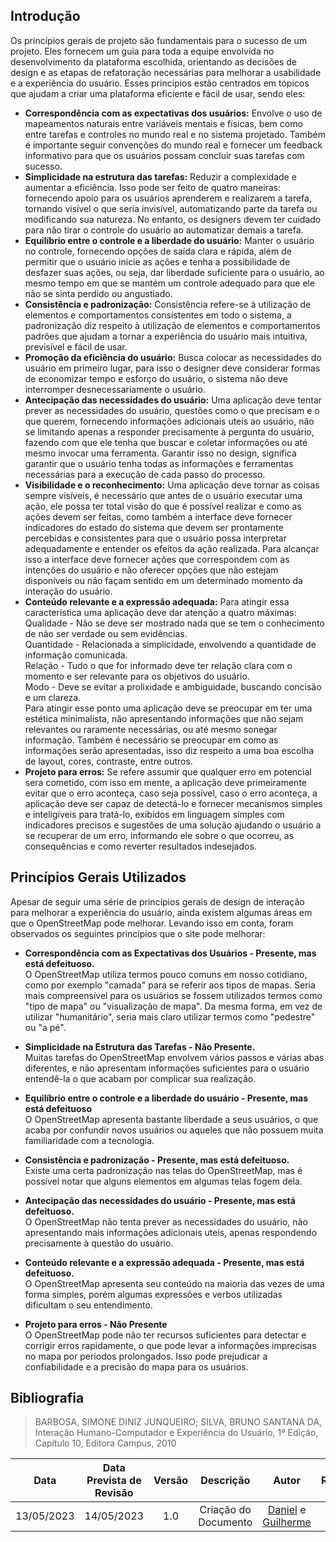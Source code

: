 ## Introdução
Os princípios gerais de projeto são fundamentais para o sucesso de um projeto. Eles fornecem um guia para toda a equipe envolvida no desenvolvimento da plataforma escolhida, orientando as decisões de design e as etapas de refatoração necessárias para melhorar a usabilidade e a experiência do usuário. Esses princípios estão centrados em tópicos que ajudam a criar uma plataforma eficiente e fácil de usar, sendo eles:

* **Correspondência com as expectativas dos usuários:** Envolve o uso de mapeamentos naturais entre variáveis mentais e físicas, bem como entre tarefas e controles no mundo real e no sistema projetado. Também é importante seguir convenções do mundo real e fornecer um feedback informativo para que os usuários possam concluir suas tarefas com sucesso.
* **Simplicidade na estrutura das tarefas:** Reduzir a complexidade e aumentar a eficiência. Isso pode ser feito de quatro maneiras: fornecendo apoio para os usuários aprenderem e realizarem a tarefa, tornando visível o que seria invisível, automatizando parte da tarefa ou modificando sua natureza. No entanto, os designers devem ter cuidado para não tirar o controle do usuário ao automatizar demais a tarefa.
* **Equilíbrio entre o controle e a liberdade do usuário:** Manter o usuário no controle, fornecendo opções de saída clara e rápida, além de permitir que o usuário inicie as ações e tenha a possibilidade de desfazer suas ações, ou seja, dar liberdade suficiente para o usuário, ao mesmo tempo em que se mantém um controle adequado para que ele não se sinta perdido ou angustiado.
* **Consistência e padronização:** Consistência refere-se à utilização de elementos e comportamentos consistentes em todo o sistema, a padronização diz respeito à utilização de elementos e comportamentos padrões que ajudam a tornar a experiência do usuário mais intuitiva, previsível e fácil de usar.
* **Promoção da eficiência do usuário:** Busca colocar as necessidades do usuário em primeiro lugar, para isso o designer deve considerar formas de economizar tempo e esforço do usuário, o sistema não deve interromper desnecessariamente o usuário.
* **Antecipação das necessidades do usuário:** Uma aplicação deve tentar prever as necessidades do usuário, questões como o que precisam e o que querem, fornecendo informações adicionais uteis ao usuário, não se limitando apenas a responder precisamente à pergunta do usuário, fazendo com que ele tenha que buscar e coletar informações ou até mesmo invocar uma ferramenta. Garantir isso no design, significa garantir que o usuário tenha todas as informações e ferramentas necessárias para a execução de cada passo do processo.
* **Visibilidade e o reconhecimento:**  Uma aplicação deve tornar as coisas sempre visíveis, é necessário que antes de o usuário executar uma ação, ele possa ter total visão do que é possível realizar e como as ações devem ser feitas, como também a interface deve fornecer indicadores do estado do sistema que devem ser prontamente percebidas e consistentes para que o usuário possa interpretar adequadamente e entender os efeitos da ação realizada. Para alcançar isso a interface deve fornecer ações que correspondem com as intenções do usuário e não oferecer opções que não estejam disponíveis ou não façam sentido em um determinado momento da interação do usuário.
* **Conteúdo relevante e a expressão adequada:** Para atingir essa característica uma aplicação deve dar atenção a quatro máximas:</br>Qualidade - Não se deve ser mostrado nada que se tem o conhecimento de não ser verdade ou sem evidências.</br>Quantidade - Relacionada a simplicidade, envolvendo a quantidade de informação comunicada.</br>Relação - Tudo o que for informado deve ter relação clara com o momento e ser relevante para os objetivos do usuário.</br>Modo - Deve se evitar a prolixidade e ambiguidade, buscando concisão e um clareza.</br>Para atingir esse ponto uma aplicação deve se preocupar em ter uma estética minimalista, não apresentando informações que não sejam relevantes ou raramente necessárias, ou até mesmo sonegar informação. Também é necessário se preocupar em como as informações serão apresentadas, isso diz respeito a uma boa escolha de layout, cores, contraste, entre outros.
* **Projeto para erros:** Se refere assumir que qualquer erro em potencial sera cometido, com isso em mente, a aplicação deve primeiramente evitar que o erro aconteça, caso seja possível, caso o erro aconteça, a aplicação deve ser capaz de detectá-lo e fornecer mecanismos simples e inteligíveis para tratá-lo, exibidos em linguagem simples com indicadores precisos e sugestões de uma solução ajudando o usuário a se recuperar de um erro, informando ele sobre o que ocorreu, as consequências e como reverter resultados indesejados.



## Princípios Gerais Utilizados
Apesar de seguir uma série de princípios gerais de design de interação para melhorar a experiência do usuário, ainda existem algumas áreas em que o OpenStreetMap pode melhorar. Levando isso em conta, foram observados os seguintes princípios que o site pode melhorar:

* **Correspondência com as Expectativas dos Usuários - Presente, mas está defeituoso.**</br>
O OpenStreetMap utiliza termos pouco comuns em nosso cotidiano, como por exemplo "camada" para se referir aos tipos de mapas. Seria mais compreensível para os usuários se fossem utilizados termos como "tipo de mapa" ou "visualização de mapa". Da mesma forma, em vez de utilizar "humanitário", seria mais claro utilizar termos como "pedestre" ou "a pé".

* **Simplicidade na Estrutura das Tarefas - Não Presente.**</br>
Muitas tarefas do OpenStreetMap envolvem vários passos e várias abas diferentes, e não apresentam informações suficientes para o usuário entendê-la o que acabam por complicar sua realização.

* **Equilíbrio entre o controle e a liberdade do usuário - Presente, mas está defeituoso**</br>
O OpenStreetMap apresenta bastante liberdade a seus usuários, o que acaba por confundir novos usuários ou aqueles que não possuem muita familiaridade com a tecnologia.

* **Consistência e padronização - Presente, mas está defeituoso.**</br>
Existe uma certa padronização nas telas do OpenStreetMap, mas é possível notar que alguns elementos em algumas telas fogem dela.

* **Antecipação das necessidades do usuário - Presente, mas está defeituoso.**</br>
O OpenStreetMap não tenta prever as necessidades do usuário, não apresentando mais informações adicionais uteis, apenas respondendo precisamente à questão do usuário.

* **Conteúdo relevante e a expressão adequada - Presente, mas está defeituoso.**</br>
O OpenStreetMap apresenta seu conteúdo na maioria das vezes de uma forma simples, porém algumas expressões e verbos utilizadas dificultam o seu entendimento.

* **Projeto para erros - Não Presente**</br>
O OpenStreetMap pode não ter recursos suficientes para detectar e corrigir erros rapidamente, o que pode levar a informações imprecisas no mapa por períodos prolongados. Isso pode prejudicar a confiabilidade e a precisão do mapa para os usuários.


## Bibliografia

> BARBOSA, SIMONE DINIZ JUNQUEIRO; SILVA, BRUNO SANTANA DA, Interação Humano-Computador e Experiência do Usuário, 1ª Edição, Capítulo 10, Editora Campus, 2010

|Data|Data Prevista de Revisão|Versão|Descrição|Autor|Revisor|
|:--:|:----------------------:|:----:|:-------:|:---:|:----: |
| 13/05/2023 | 14/05/2023 | 1.0 | Criação do Documento |[Daniel](https://github.com/daniel-de-sousa) e [Guilherme](https://github.com/guilhermekishimoto)  | [Paulo](https://github.com/PauloVictorFS) |
